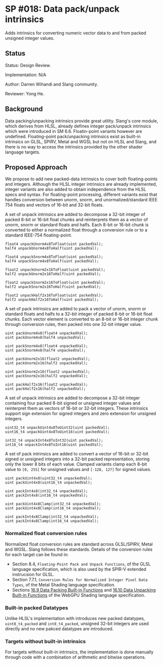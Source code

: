 SP #018: Data pack/unpack intrinsics
====================================

Adds intrinsics for converting numeric vector data to and from packed unsigned integer values.

## Status

Status: Design Review.

Implementation: N/A

Author: Darren Wihandi and Slang community.

Reviewer: Yong He.

## Background

Data packing/unpacking intrinsics provide great utility. Slang's core module, which derives from HLSL, already defines integer pack/unpack intrinsics which were
introduced in SM 6.6. Floatin-point variants however are undefined. Floating-point pack/unpacking intrinsics exist as built-in intrinsics on GLSL, SPIRV, Metal
and WGSL but not on HLSL and Slang, and there is no way to access the intrinsics provided by the other shader language targets.

## Proposed Approach

We propose to add new packed-data intrinsics to cover both floating-points and integers. Although the HLSL integer intrinsics are already implemented, integer variants are
also added to obtain independence from the HLSL specs and syntax. For floating-point processing, different variants  exist that handles conversion between unorm, snorm, and
unormalized/standard IEEE 754 floats and vectors of 16-bit and 32-bit floats.

A set of unpack intrinsics are added to decompose a 32-bit integer of packed 8-bit or 16-bit float chunks and reinterprets them
as a vector of unorm, snorm or standard floats and halfs. Each 8-bit or 16-bit chunk is converted to either a normalized float
through a conversion rule or to a standard IEEE-754 floating-point.
```
float4 unpackUnorm4x8ToFloat(uint packedVal);
half4 unpackUnorm4x8ToHalf(uint packedVal);

float4 unpackSnorm4x8ToFloat(uint packedVal);
half4 unpackSnorm4x8ToHalf(uint packedVal);

float2 unpackUnorm2x16ToFloat(uint packedVal);
half2 unpackUnorm2x16ToHalf(uint packedVal);

float2 unpackSnorm2x16ToFloat(uint packedVal);
half2 unpackSnorm2x16ToHalf(uint packedVal);

float2 unpackHalf2x16ToFloat(uint packedVal);
half2 unpackHalf2x16ToHalf(uint packedVal);
```
A set of pack intrinsics are added to pack a vector of unorm, snorm or standard floats and halfs to a 32-bit integer of packed 8-bit or 16-bit float chunks.
Each vector element is converted to an 8-bit or 16-bit integer chunk through conversion rules, then packed into one 32-bit integer value.
```
uint packUnorm4x8(float4 unpackedVal);
uint packUnorm4x8(half4 unpackedVal);

uint packSnorm4x8(float4 unpackedVal);
uint packSnorm4x8(half4 unpackedVal);

uint packUnorm2x16(float2 unpackedVal);
uint packUnorm2x16(half2 unpackedVal);

uint packSnorm2x16(float2 unpackedVal);
uint packSnorm2x16(half2 unpackedVal);

uint packHalf2x16(float2 unpackedVal);
uint packHalf2x16(half2 unpackedVal);
```

A set of unpack intrinsics are added to decompose a 32-bit integer containing four packed 8-bit signed or unsigned integer values and reinterpret them as vectors of 16-bit or 32-bit integers.
These intrinsics support sign extension for signed integers and zero extension for unsigned integers.
```
uint32_t4 unpackUint4x8ToUint32(uint packedVal);
uint16_t4 unpackUint4x8ToUint16(uint packedVal);

int32_t4 unpackInt4x8ToInt32(uint packedVal);
int16_t4 unpackInt4x8ToInt16(uint packedVal);
```

A set of pack intrinsics are added to convert a vector of 16-bit or 32-bit signed or unsigned integers into a 32-bit packed representation, 
storing only the lower 8 bits of each value. Clamped variants clamp each 8-bit value to `[0, 255]` for unsigned values and `[-128, 127]` for signed values.
```
uint packUint4x8(uint32_t4 unpackedVal);
uint packUint4x8(uint16_t4 unpackedVal);

uint packInt4x8(int32_t4 unpackedVal);
uint packInt4x8(int16_t4 unpackedVal);

uint packUint4x8Clamp(int32_t4 unpackedVal);
uint packUint4x8Clamp(int16_t4 unpackedVal);

uint packInt4x8Clamp(int32_t4 unpackedVal);
uint packInt4x8Clamp(int16_t4 unpackedVal);
```

### Normalized float conversion rules
Normalized float conversion rules are standard across GLSL/SPIRV, Metal and WGSL. Slang follows these standards. Details of the conversion rules for each target can be found in:
- Section 8.4, `Floating-Point Pack and Unpack Functions`, of the GLSL language specification, which is also used by the SPIR-V extended instrucsion for GLSL.
- Section 7.7.1, `Conversion Rules for Normalized Integer Pixel Data Types`, of the Metal Shading language specification.
- Sections [16.9  Data Packing Built-in Functions](https://www.w3.org/TR/WGSL/#pack-builtin-functions) and [16.10 Data Unpacking Built-in Functions](https://www.w3.org/TR/WGSL/#unpack-builtin-functions) of the WebGPU Shading language specification.

### Built-in packed Datatypes
Unlike HLSL's implementation with introduces new packed datatypes, `uint8_t4_packed` and `int8_t4_packed`, unsigned 32-bit integers are used directly 
and no new pakced datatypes are introduced.

### Targets without built-in intrinsics
For targets without built-in intrinsics, the implementation is done manually through code with a combination of arithmetic and bitwise operations.
